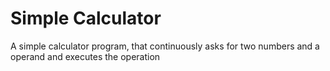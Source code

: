 # Simple Calculator
A simple calculator program, that continuously asks for two numbers and a operand and executes the operation
